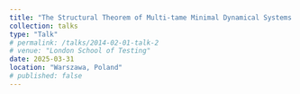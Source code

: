 ```yaml
---
title: "The Structural Theorem of Multi-tame Minimal Dynamical Systems for General Groups (IM PAN Warszawa, Poland) "
collection: talks
type: "Talk"
# permalink: /talks/2014-02-01-talk-2
# venue: "London School of Testing"
date: 2025-03-31
location: "Warszawa, Poland"
# published: false
---
```




